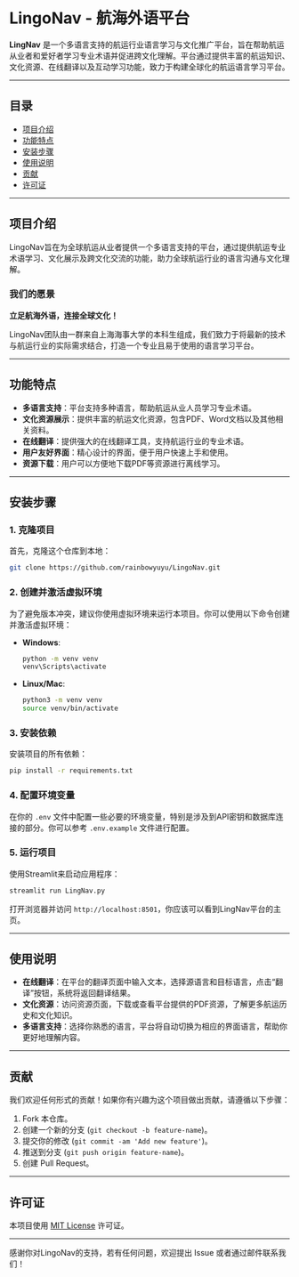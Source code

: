 # LingoNav - 航海外语平台

**LingNav** 是一个多语言支持的航运行业语言学习与文化推广平台，旨在帮助航运从业者和爱好者学习专业术语并促进跨文化理解。平台通过提供丰富的航运知识、文化资源、在线翻译以及互动学习功能，致力于构建全球化的航运语言学习平台。

---

## 目录

- [项目介绍](#项目介绍)
- [功能特点](#功能特点)
- [安装步骤](#安装步骤)
- [使用说明](#使用说明)
- [贡献](#贡献)
- [许可证](#许可证)

---

## 项目介绍

LingoNav旨在为全球航运从业者提供一个多语言支持的平台，通过提供航运专业术语学习、文化展示及跨文化交流的功能，助力全球航运行业的语言沟通与文化理解。

### 我们的愿景

**立足航海外语，连接全球文化！**

LingoNav团队由一群来自上海海事大学的本科生组成，我们致力于将最新的技术与航运行业的实际需求结合，打造一个专业且易于使用的语言学习平台。

---

## 功能特点

- **多语言支持**：平台支持多种语言，帮助航运从业人员学习专业术语。
- **文化资源展示**：提供丰富的航运文化资源，包含PDF、Word文档以及其他相关资料。
- **在线翻译**：提供强大的在线翻译工具，支持航运行业的专业术语。
- **用户友好界面**：精心设计的界面，便于用户快速上手和使用。
- **资源下载**：用户可以方便地下载PDF等资源进行离线学习。

---

## 安装步骤

### 1. 克隆项目

首先，克隆这个仓库到本地：

```bash
git clone https://github.com/rainbowyuyu/LingoNav.git
```

### 2. 创建并激活虚拟环境

为了避免版本冲突，建议你使用虚拟环境来运行本项目。你可以使用以下命令创建并激活虚拟环境：

- **Windows**:

  ```bash
  python -m venv venv
  venv\Scripts\activate
  ```

- **Linux/Mac**:

  ```bash
  python3 -m venv venv
  source venv/bin/activate
  ```

### 3. 安装依赖

安装项目的所有依赖：

```bash
pip install -r requirements.txt
```

### 4. 配置环境变量

在你的 `.env` 文件中配置一些必要的环境变量，特别是涉及到API密钥和数据库连接的部分。你可以参考 `.env.example` 文件进行配置。

### 5. 运行项目

使用Streamlit来启动应用程序：

```bash
streamlit run LingNav.py
```

打开浏览器并访问 `http://localhost:8501`，你应该可以看到LingNav平台的主页。

---

## 使用说明

- **在线翻译**：在平台的翻译页面中输入文本，选择源语言和目标语言，点击“翻译”按钮，系统将返回翻译结果。
- **文化资源**：访问资源页面，下载或查看平台提供的PDF资源，了解更多航运历史和文化知识。
- **多语言支持**：选择你熟悉的语言，平台将自动切换为相应的界面语言，帮助你更好地理解内容。

---

## 贡献

我们欢迎任何形式的贡献！如果你有兴趣为这个项目做出贡献，请遵循以下步骤：

1. Fork 本仓库。
2. 创建一个新的分支 (`git checkout -b feature-name`)。
3. 提交你的修改 (`git commit -am 'Add new feature'`)。
4. 推送到分支 (`git push origin feature-name`)。
5. 创建 Pull Request。

---

## 许可证

本项目使用 [MIT License](LICENSE) 许可证。

---

感谢你对LingoNav的支持，若有任何问题，欢迎提出 Issue 或者通过邮件联系我们！
